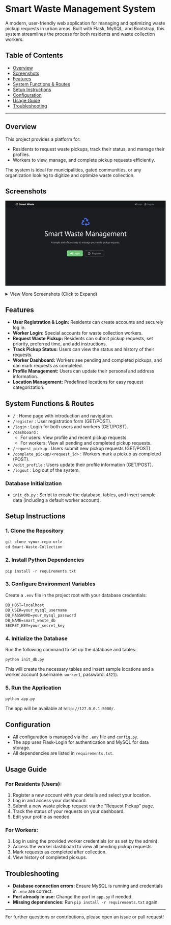 # Smart Waste Management System

A modern, user-friendly web application for managing and optimizing waste pickup requests in urban areas. Built with Flask, MySQL, and Bootstrap, this system streamlines the process for both residents and waste collection workers.

## Table of Contents
- [Overview](#overview)
- [Screenshots](#screenshots)
- [Features](#features)
- [System Functions & Routes](#system-functions--routes)
- [Setup Instructions](#setup-instructions)
- [Configuration](#configuration)
- [Usage Guide](#usage-guide)
- [Troubleshooting](#troubleshooting)

---

## Overview
This project provides a platform for:
- Residents to request waste pickups, track their status, and manage their profiles.
- Workers to view, manage, and complete pickup requests efficiently.

The system is ideal for municipalities, gated communities, or any organization looking to digitize and optimize waste collection.

## Screenshots

![Home Page](screenshots/home.png)
<details>
  <summary>View More Screenshots (Click to Expand)</summary>

  ### Login Page

  ![Login Page](screenshots/login.png)

  ### Registation Page

  ![Register Page](screenshots/register.png)

  ### User Dashboard

  ![User Dashboard](screenshots/user.png)

  ### Pickup Request

  ![Pickup Request](screenshots/pickup.png)

  ### Worker Dashboard

  ![Worker Dashboard](screenshots/worker.png)

</details>

## Features
- **User Registration & Login:** Residents can create accounts and securely log in.
- **Worker Login:** Special accounts for waste collection workers.
- **Request Waste Pickup:** Residents can submit pickup requests, set priority, preferred time, and add instructions.
- **Track Pickup Status:** Users can view the status and history of their requests.
- **Worker Dashboard:** Workers see pending and completed pickups, and can mark requests as completed.
- **Profile Management:** Users can update their personal and address information.
- **Location Management:** Predefined locations for easy request categorization.

## System Functions & Routes
- `/` : Home page with introduction and navigation.
- `/register` : User registration form (GET/POST).
- `/login` : Login for both users and workers (GET/POST).
- `/dashboard` :
  - For users: View profile and recent pickup requests.
  - For workers: View all pending and completed pickup requests.
- `/request_pickup` : Users submit new pickup requests (GET/POST).
- `/complete_pickup/<request_id>` : Workers mark a pickup as completed (POST).
- `/edit_profile` : Users update their profile information (GET/POST).
- `/logout` : Log out of the system.

### Database Initialization
- `init_db.py` : Script to create the database, tables, and insert sample data (including a default worker account).

## Setup Instructions

### 1. Clone the Repository
```
git clone <your-repo-url>
cd Smart-Waste-Collection
```

### 2. Install Python Dependencies
```
pip install -r requirements.txt
```

### 3. Configure Environment Variables
Create a `.env` file in the project root with your database credentials:
```
DB_HOST=localhost
DB_USER=your_mysql_username
DB_PASSWORD=your_mysql_password
DB_NAME=smart_waste_db
SECRET_KEY=your_secret_key
```

### 4. Initialize the Database
Run the following command to set up the database and tables:
```
python init_db.py
```
This will create the necessary tables and insert sample locations and a worker account (username: `worker1`, password: `4321`).

### 5. Run the Application
```
python app.py
```
The app will be available at `http://127.0.0.1:5000/`.

## Configuration
- All configuration is managed via the `.env` file and `config.py`.
- The app uses Flask-Login for authentication and MySQL for data storage.
- All dependencies are listed in `requirements.txt`.

## Usage Guide
### For Residents (Users):
1. Register a new account with your details and select your location.
2. Log in and access your dashboard.
3. Submit a new waste pickup request via the "Request Pickup" page.
4. Track the status of your requests on your dashboard.
5. Edit your profile as needed.

### For Workers:
1. Log in using the provided worker credentials (or as set by the admin).
2. Access the worker dashboard to view all pending pickup requests.
3. Mark requests as completed after collection.
4. View history of completed pickups.

## Troubleshooting
- **Database connection errors:** Ensure MySQL is running and credentials in `.env` are correct.
- **Port already in use:** Change the port in `app.py` if needed.
- **Missing dependencies:** Run `pip install -r requirements.txt` again.

---

For further questions or contributions, please open an issue or pull request! 